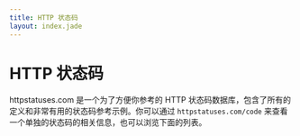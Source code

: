 ```yaml
---
title: HTTP 状态码
layout: index.jade
---
```


# HTTP 状态码

httpstatuses.com 是一个为了方便你参考的 HTTP 状态码数据库，包含了所有的定义和非常有用的状态码参考示例。你可以通过 `httpstatuses.com/code` 来查看一个单独的状态码的相关信息，也可以浏览下面的列表。
